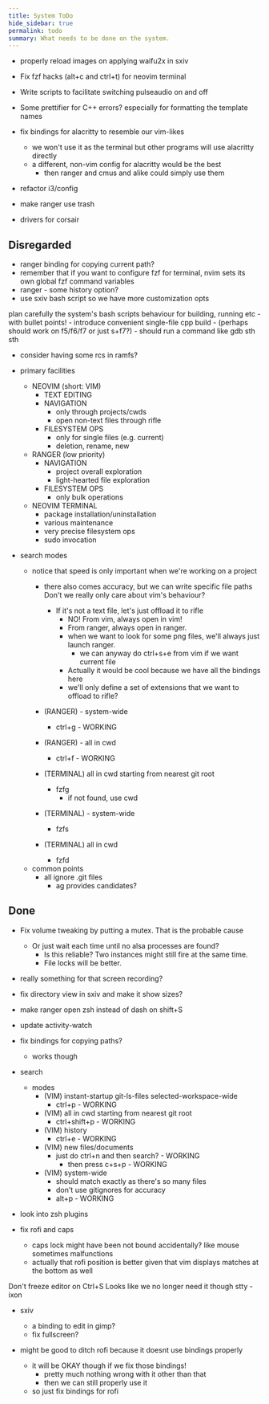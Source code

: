 ```yaml
---
title: System ToDo
hide_sidebar: true
permalink: todo
summary: What needs to be done on the system. 
---
```


- properly reload images on applying waifu2x in sxiv
- Fix fzf hacks (alt+c and ctrl+t) for neovim terminal

- Write scripts to facilitate switching pulseaudio on and off

- Some prettifier for C++ errors? especially for formatting the template names

- fix bindings for alacritty to resemble our vim-likes
	- we won't use it as the terminal but other programs will use alacritty directly
	- a different, non-vim config for alacritty would be the best
		- then ranger and cmus and alike could simply use them
					
- refactor i3/config
- make ranger use trash
- drivers for corsair

## Disregarded

- ranger binding for copying current path?
- remember that if you want to configure fzf for terminal, nvim sets its own global fzf command variables
- ranger - some history option?
- use sxiv bash script so we have more customization opts

plan carefully the system's bash scripts behaviour for building, running etc 
	- with bullet points!
	- introduce convenient single-file cpp build
		- (perhaps should work on f5/f6/f7 or just s+f7?)
		- should run a command like gdb sth sth

- consider having some rcs in ramfs?

- primary facilities
	- NEOVIM (short: VIM)
		- TEXT EDITING
		- NAVIGATION
			- only through projects/cwds
			- open non-text files through rifle
		- FILESYSTEM OPS
			- only for single files (e.g. current)
			- deletion, rename, new
	- RANGER (low priority)
		- NAVIGATION
			- project overall exploration
			- light-hearted file exploration
		- FILESYSTEM OPS
			- only bulk operations
	- NEOVIM TERMINAL
		- package installation/uninstallation
		- various maintenance
		- very precise filesystem ops
		- sudo invocation

- search modes
	- notice that speed is only important when we're working on a project
		- there also comes accuracy, but we can write specific file paths
		Don't we really only care about vim's behaviour?
			- If it's not a text file, let's just offload it to rifle
				- NO! From vim, always open in vim!
				- From ranger, always open in ranger.
				- when we want to look for some png files, we'll always just launch ranger.
					- we can anyway do ctrl+s+e from vim if we want current file
				- Actually it would be cool because we have all the bindings here
				- we'll only define a set of extensions that we want to offload to rifle? 

		- (RANGER) - system-wide
			- ctrl+g - WORKING
		- (RANGER) - all in cwd
			- ctrl+f - WORKING
		- (TERMINAL) all in cwd starting from nearest git root
			- fzfg
				- if not found, use cwd
		- (TERMINAL) - system-wide
			- fzfs
		- (TERMINAL) all in cwd
			- fzfd
	- common points
		- all ignore .git files
			- ag provides candidates?
## Done

- Fix volume tweaking by putting a mutex. That is the probable cause
	- Or just wait each time until no alsa processes are found?
		- Is this reliable? Two instances might still fire at the same time.
		- File locks will be better.

- really something for that screen recording?
- fix directory view in sxiv and make it show sizes?

- make ranger open zsh instead of dash on shift+S

- update activity-watch
- fix bindings for copying paths?
	- works though
- search
	- modes
		- (VIM) instant-startup git-ls-files selected-workspace-wide
			- ctrl+p - WORKING
		- (VIM) all in cwd starting from nearest git root
			- ctrl+shift+p - WORKING
		- (VIM) history
			- ctrl+e - WORKING
		- (VIM) new files/documents
			- just do ctrl+n and then search? - WORKING
				- then press c+s+p - WORKING
		- (VIM) system-wide 
			- should match exactly as there's so many files
			- don't use gitignores for accuracy
			- alt+p - WORKING

- look into zsh plugins

- fix rofi and caps
	- caps lock might have been not bound accidentally? like mouse sometimes malfunctions
	- actually that rofi position is better given that vim displays matches at the bottom as well 

 Don't freeze editor on Ctrl+S
 Looks like we no longer need it though
 stty -ixon

- sxiv
	- a binding to edit in gimp?
	- fix fullscreen?

- might be good to ditch rofi because it doesnt use bindings properly
	- it will be OKAY though if we fix those bindings!
		- pretty much nothing wrong with it other than that
		- then we can still properly use it 
	- so just fix bindings for rofi


